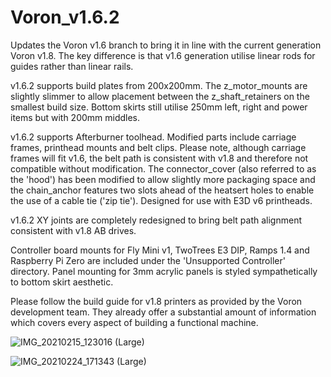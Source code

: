 # Voron_v1.6.2
Updates the Voron v1.6 branch to bring it in line with the current generation Voron v1.8. The key difference is that v1.6 generation utilise linear rods for guides rather than linear rails.

v1.6.2 supports build plates from 200x200mm. The z_motor_mounts are slightly slimmer to allow placement between the z_shaft_retainers on the smallest build size. Bottom skirts still utilise 250mm left, right and power items but with 200mm middles. 

v1.6.2 supports Afterburner toolhead. Modified parts include carriage frames, printhead mounts and belt clips. Please note, although carriage frames will fit v1.6, the belt path is consistent with v1.8 and therefore not compatible without modification. The connector_cover (also referred to as the 'hood') has been modified to allow slightly more packaging space and the chain_anchor features two slots ahead of the heatsert holes to enable the use of a cable tie ('zip tie'). Designed for use with E3D v6 printheads.

v1.6.2 XY joints are completely redesigned to bring belt path alignment consistent with v1.8 AB drives.

Controller board mounts for Fly Mini v1, TwoTrees E3 DIP, Ramps 1.4 and Raspberry Pi Zero are included under the 'Unsupported Controller' directory. Panel mounting for 3mm acrylic panels is styled sympathetically to bottom skirt aesthetic.

Please follow the build guide for v1.8 printers as provided by the Voron development team. They already offer a substantial amount of information which covers every aspect of building a functional machine.

![IMG_20210215_123016 (Large)](https://user-images.githubusercontent.com/80538348/112975809-fdb4ee80-914b-11eb-9690-1dd94bd08723.jpg)

![IMG_20210224_171343 (Large)](https://user-images.githubusercontent.com/80538348/112975818-01e10c00-914c-11eb-8087-87f8b99fed6e.jpg)
